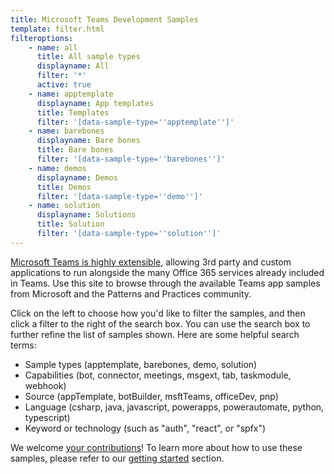 ```yaml
---
title: Microsoft Teams Development Samples
template: filter.html
filteroptions:
    - name: all
      title: All sample types
      displayname: All
      filter: '*'
      active: true
    - name: apptemplate
      displayname: App templates
      title: Templates
      filter: '[data-sample-type=''apptemplate'']'
    - name: barebones
      displayname: Bare bones
      title: Bare bones
      filter: '[data-sample-type=''barebones'']'
    - name: demos
      displayname: Demos
      title: Demos
      filter: '[data-sample-type=''demo'']'
    - name: solution
      displayname: Solutions
      title: Solution
      filter: '[data-sample-type=''solution'']'
---
```


[Microsoft Teams is highly extensible](https://docs.microsoft.com/microsoftteams/platform/?WT.MC_ID=M365-00000-ROGERMAN), allowing 3rd party and custom applications to run alongside the many Office 365 services already included in Teams. Use this site to browse through the available Teams app samples from Microsoft and the Patterns and Practices community.

Click on the left to choose how you'd like to filter the samples, and then click a filter to the right of the search box. You can use the search box to further refine the list of samples shown. Here are some helpful search terms:

 * Sample types (apptemplate, barebones, demo, solution)
 * Capabilities (bot, connector, meetings, msgext, tab, taskmodule, webhook)
 * Source (appTemplate, botBuilder, msftTeams, officeDev, pnp)
 * Language (csharp, java, javascript, powerapps, powerautomate, python, typescript)
 * Keyword or technology (such as "auth", "react", or "spfx")
 
 We welcome [your contributions](contributing/index.md)! To learn more about how to use these samples, please refer to our [getting started](./gettingstarted/index.md) section.